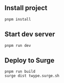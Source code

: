 ## Install project

```
pnpm install
```


## Start dev server

```
pnpm run dev
```


## Deploy to Surge

```
pnpm run build
surge dist twype.surge.sh
```